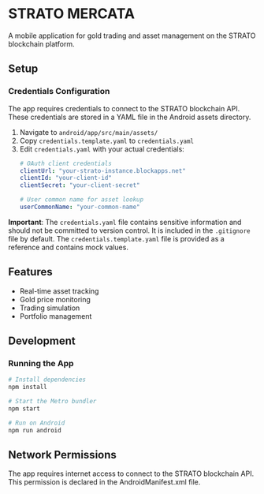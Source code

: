 # STRATO MERCATA

A mobile application for gold trading and asset management on the STRATO blockchain platform.

## Setup

### Credentials Configuration

The app requires credentials to connect to the STRATO blockchain API. These credentials are stored in a YAML file in the Android assets directory.

1. Navigate to `android/app/src/main/assets/`
2. Copy `credentials.template.yaml` to `credentials.yaml`
3. Edit `credentials.yaml` with your actual credentials:
   ```yaml
   # OAuth client credentials
   clientUrl: "your-strato-instance.blockapps.net"
   clientId: "your-client-id"
   clientSecret: "your-client-secret"
   
   # User common name for asset lookup
   userCommonName: "your-common-name"
   ```

**Important**: The `credentials.yaml` file contains sensitive information and should not be committed to version control. It is included in the `.gitignore` file by default. The `credentials.template.yaml` file is provided as a reference and contains mock values.

## Features

- Real-time asset tracking
- Gold price monitoring
- Trading simulation
- Portfolio management

## Development

### Running the App

```bash
# Install dependencies
npm install

# Start the Metro bundler
npm start

# Run on Android
npm run android
```

## Network Permissions

The app requires internet access to connect to the STRATO blockchain API. This permission is declared in the AndroidManifest.xml file.
